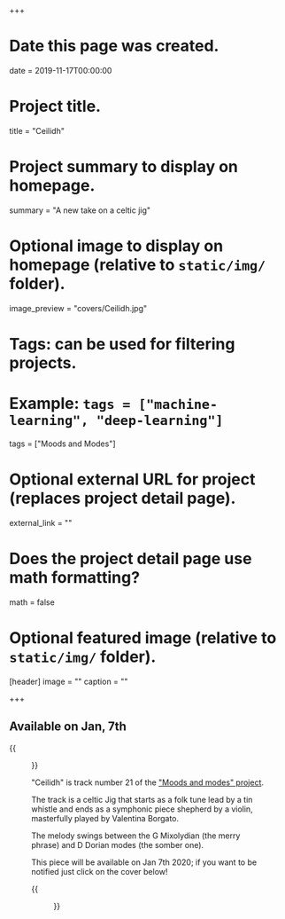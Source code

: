 +++
# Date this page was created.
date = 2019-11-17T00:00:00

# Project title.
title = "Ceilidh"

# Project summary to display on homepage.
summary = "A new take on a celtic jig"

# Optional image to display on homepage (relative to `static/img/` folder).
image_preview = "covers/Ceilidh.jpg"

# Tags: can be used for filtering projects.
# Example: `tags = ["machine-learning", "deep-learning"]`
tags = ["Moods and Modes"]

# Optional external URL for project (replaces project detail page).
external_link = ""

# Does the project detail page use math formatting?
math = false

# Optional featured image (relative to `static/img/` folder).
[header]
image = ""
caption = ""

+++

## Available on Jan, 7th

{{<figure src="/img/covers/Ceilidh.jpg" width="320" link="https://distrokid.com/hyperfollow/skeeboo/ceilidh" target="_blank">}}

"Ceilidh" is track number 21 of the ["Moods and modes" project](/post/moods_and_modes). 

The track is a celtic Jig that starts as a folk tune lead by a tin whistle and ends as a symphonic piece shepherd by a violin, masterfully played by Valentina Borgato.   

The melody swings between the G Mixolydian (the merry phrase) and D Dorian modes (the somber one).

This piece will be available on Jan 7th 2020; if you want to be notified just click on the cover below!

{{<figure src="/img/covers/Ceilidh.jpg" width="320" link="https://distrokid.com/hyperfollow/skeeboo/ceilidh" target="_blank">}}